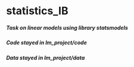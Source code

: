 # statistics_IB
##### Task on linear models using library statsmodels

##### Code stayed in lm_project/code 
##### Data stayed in lm_project/data 
